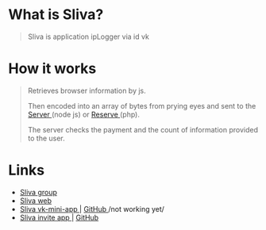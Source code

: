 #  What  is Sliva? 
>
> Sliva is application ipLogger via id vk
# How it works
> Retrieves browser information by js. 
>
> Then encoded into an array of bytes from prying eyes and sent to the [ Server ](https://github.com/Hiskiso/slivaAPI)(node js) or [ Reserve ](https://github.com/Hiskiso/sliva_api_php) (php).
>
> The server checks the payment and the count of information provided to the user.
# Links
- [ Sliva group ]( https://vk.com/club193821988 )
- [ Sliva web ]( https://sliva5-web.web.app/ ) 
- [ Sliva vk-mini-app ]( https://vk.com/app7392101 ) | [ GitHub ](https://github.com/Hiskiso/Sliva-3) /not working yet/ 
- [ Sliva invite app ]( https://vk.com/app7574662 ) | [ GitHub ]() 

